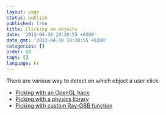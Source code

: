 ```yaml
---
layout: page
status: publish
published: true
title: Clicking on objects
date: '2013-04-30 10:30:55 +0200'
date_gmt: '2013-04-30 10:30:55 +0200'
categories: []
order: 60
tags: []
language: kr
---
```

There are various way to detect on which object a user click:

- [Picking with an OpenGL hack](./picking-with-an-opengl-hack)
- [Picking with a physics library](./picking-with-a-physics-library)
- [Picking with custom Ray-OBB function](./picking-with-custom-ray-obb-function)
